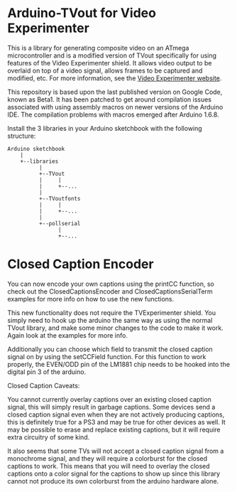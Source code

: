 # Arduino-TVout for Video Experimenter

This is a library for generating composite video on an ATmega microcontroller and is a modified version of TVout specifically for using features of the Video Experimenter shield. It allows video output to be overlaid on top of a video signal, allows frames to be captured and modified, etc. For more information, see the [Video Experimenter website](https://nootropicdesign.com/ve).

This repository is based upon the last published version on Google Code, known as Beta1. It has been patched to get around compilation issues associated with using assembly macros on newer versions of the Arduino IDE. The compilation problems with macros emerged after Arduino 1.6.8.

Install the 3 libraries in your Arduino sketchbook with the following structure:

```
Arduino sketchbook
    |
    +--libraries
          |
          +--TVout
          |     |
          |     +--...
          |
          +--TVoutfonts
          |     |
          |     +--...
          |
          +--pollserial
                |
                +--...
```

# Closed Caption Encoder

You can now encode your own captions using the printCC function, so check out the ClosedCaptionsEncoder and ClosedCaptionsSerialTerm examples for more info on how to use the new functions.

This new functionality does not require the TVExperimenter shield. You simply need to hook up the arduino the same way as using the normal TVout library, and make some minor changes to the code to make it work. Again look at the examples for more info.

Additionally you can choose which field to transmit the closed caption signal on by using the setCCField function. For this function to work properly, the EVEN/ODD pin of the LM1881 chip needs to be hooked into the digital pin 3 of the arduino.

Closed Caption Caveats:

You cannot currently overlay captions over an existing closed caption signal, this will simply result in garbage captions.  Some devices send a closed caption signal even when they are not actively producing captions, this is definitely true for a PS3 and may be true for other devices as well. It may be possible to erase and replace existing captions, but it will require extra circuitry of some kind.

It also seems that some TVs will not accept a closed caption signal from a monochrome signal, and they will require a colorburst for the closed captions to work. This means that you will need to overlay the closed captions onto a color signal for the captions to show up since this library cannot not produce its own colorburst from the arduino hardware alone.
